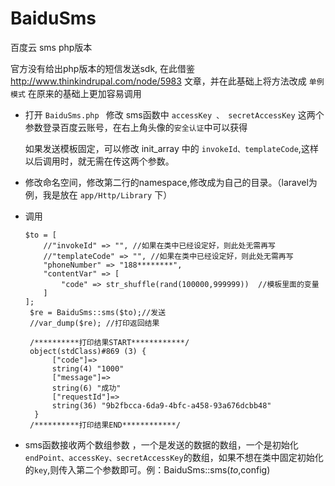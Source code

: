 # BaiduSms
百度云 sms php版本

官方没有给出php版本的短信发送sdk, 在此借鉴 http://www.thinkindrupal.com/node/5983 文章，并在此基础上将方法改成 `单例模式` 在原来的基础上更加容易调用

- 打开 `BaiduSms.php ` 修改 sms函数中 `accessKey 、 secretAccessKey` 这两个参数登录百度云账号，在右上角头像的`安全认证`中可以获得

  如果发送模板固定，可以修改 init_array 中的 `invokeId、templateCode`,这样以后调用时，就无需在传这两个参数。
  
- 修改命名空间，修改第二行的namespace,修改成为自己的目录。（laravel为例，我是放在 `app/Http/Library` 下）

- 调用
  ```
  $to = [
      //"invokeId" => "", //如果在类中已经设定好，则此处无需再写
      //"templateCode" => "", //如果在类中已经设定好，则此处无需再写
      "phoneNumber" => "188********",
      "contentVar" => [
          "code" => str_shuffle(rand(100000,999999))  //模板里面的变量
      ]
  ];
   $re = BaiduSms::sms($to);//发送
   //var_dump($re); //打印返回结果 
   
   /**********打印结果START************/
   object(stdClass)#869 (3) {
        ["code"]=>
        string(4) "1000"
        ["message"]=>
        string(6) "成功"
        ["requestId"]=>
        string(36) "9b2fbcca-6da9-4bfc-a458-93a676dcbb48"
    }
   /**********打印结果END************/
  ```
- sms函数接收两个数组参数 ，一个是发送的数据的数组，一个是初始化`endPoint、accessKey、secretAccessKey`的数组，如果不想在类中固定初始化的`key`,则传入第二个参数即可。例：BaiduSms::sms($to,$config)

